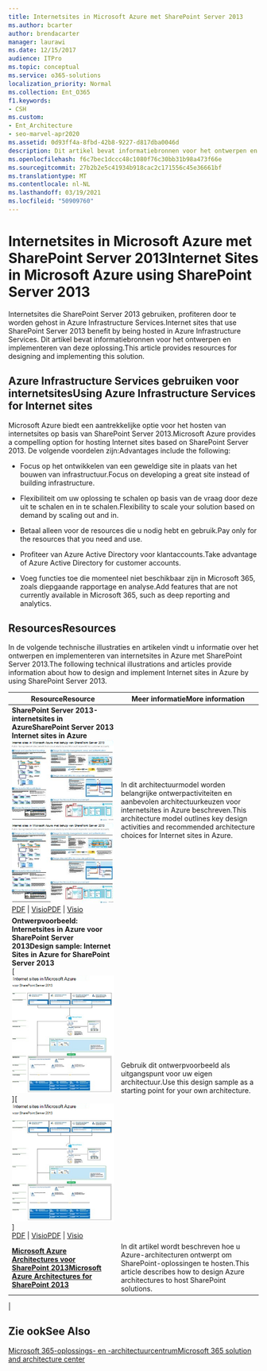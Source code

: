 ```yaml
---
title: Internetsites in Microsoft Azure met SharePoint Server 2013
ms.author: bcarter
author: brendacarter
manager: laurawi
ms.date: 12/15/2017
audience: ITPro
ms.topic: conceptual
ms.service: o365-solutions
localization_priority: Normal
ms.collection: Ent_O365
f1.keywords:
- CSH
ms.custom:
- Ent_Architecture
- seo-marvel-apr2020
ms.assetid: 0d93ff4a-8fbd-42b8-9227-d817dba0046d
description: Dit artikel bevat informatiebronnen voor het ontwerpen en implementeren van Sharepoint Server 2013-internetsites die worden gehost in Azure Infrastructure Services.
ms.openlocfilehash: f6c7bec1dccc48c1080f76c30bb31b98a473f66e
ms.sourcegitcommit: 27b2b2e5c41934b918cac2c171556c45e36661bf
ms.translationtype: MT
ms.contentlocale: nl-NL
ms.lasthandoff: 03/19/2021
ms.locfileid: "50909760"
---
```

# <a name="internet-sites-in-microsoft-azure-using-sharepoint-server-2013"></a><span data-ttu-id="a983f-103">Internetsites in Microsoft Azure met SharePoint Server 2013</span><span class="sxs-lookup"><span data-stu-id="a983f-103">Internet Sites in Microsoft Azure using SharePoint Server 2013</span></span>

 <span data-ttu-id="a983f-104">Internetsites die SharePoint Server 2013 gebruiken, profiteren door te worden gehost in Azure Infrastructure Services.</span><span class="sxs-lookup"><span data-stu-id="a983f-104">Internet sites that use SharePoint Server 2013 benefit by being hosted in Azure Infrastructure Services.</span></span> <span data-ttu-id="a983f-105">Dit artikel bevat informatiebronnen voor het ontwerpen en implementeren van deze oplossing.</span><span class="sxs-lookup"><span data-stu-id="a983f-105">This article provides resources for designing and implementing this solution.</span></span>

## <a name="using-azure-infrastructure-services-for-internet-sites"></a><span data-ttu-id="a983f-106">Azure Infrastructure Services gebruiken voor internetsites</span><span class="sxs-lookup"><span data-stu-id="a983f-106">Using Azure Infrastructure Services for Internet sites</span></span>

<span data-ttu-id="a983f-107">Microsoft Azure biedt een aantrekkelijke optie voor het hosten van internetsites op basis van SharePoint Server 2013.</span><span class="sxs-lookup"><span data-stu-id="a983f-107">Microsoft Azure provides a compelling option for hosting Internet sites based on SharePoint Server 2013.</span></span> <span data-ttu-id="a983f-108">De volgende voordelen zijn:</span><span class="sxs-lookup"><span data-stu-id="a983f-108">Advantages include the following:</span></span>

- <span data-ttu-id="a983f-109">Focus op het ontwikkelen van een geweldige site in plaats van het bouwen van infrastructuur.</span><span class="sxs-lookup"><span data-stu-id="a983f-109">Focus on developing a great site instead of building infrastructure.</span></span>

- <span data-ttu-id="a983f-110">Flexibiliteit om uw oplossing te schalen op basis van de vraag door deze uit te schalen en in te schalen.</span><span class="sxs-lookup"><span data-stu-id="a983f-110">Flexibility to scale your solution based on demand by scaling out and in.</span></span>

- <span data-ttu-id="a983f-111">Betaal alleen voor de resources die u nodig hebt en gebruik.</span><span class="sxs-lookup"><span data-stu-id="a983f-111">Pay only for the resources that you need and use.</span></span>

- <span data-ttu-id="a983f-112">Profiteer van Azure Active Directory voor klantaccounts.</span><span class="sxs-lookup"><span data-stu-id="a983f-112">Take advantage of Azure Active Directory for customer accounts.</span></span>

- <span data-ttu-id="a983f-113">Voeg functies toe die momenteel niet beschikbaar zijn in Microsoft 365, zoals diepgaande rapportage en analyse.</span><span class="sxs-lookup"><span data-stu-id="a983f-113">Add features that are not currently available in Microsoft 365, such as deep reporting and analytics.</span></span>

## <a name="resources"></a><span data-ttu-id="a983f-114">Resources</span><span class="sxs-lookup"><span data-stu-id="a983f-114">Resources</span></span>

<span data-ttu-id="a983f-115">In de volgende technische illustraties en artikelen vindt u informatie over het ontwerpen en implementeren van internetsites in Azure met SharePoint Server 2013.</span><span class="sxs-lookup"><span data-stu-id="a983f-115">The following technical illustrations and articles provide information about how to design and implement Internet sites in Azure by using SharePoint Server 2013.</span></span>

|<span data-ttu-id="a983f-116">Resource</span><span class="sxs-lookup"><span data-stu-id="a983f-116">Resource</span></span>|<span data-ttu-id="a983f-117">Meer informatie</span><span class="sxs-lookup"><span data-stu-id="a983f-117">More information</span></span>|
|---|---|
|<span data-ttu-id="a983f-118">**SharePoint Server 2013-internetsites in Azure**</span><span class="sxs-lookup"><span data-stu-id="a983f-118">**SharePoint Server 2013 Internet sites in Azure**</span></span> <br/> <span data-ttu-id="a983f-119">[![Afbeelding van internetsites in Azure met SharePoint](../media/MS-AZ-SPInternetSites.jpg)](https://go.microsoft.com/fwlink/p/?LinkId=392552)</span><span class="sxs-lookup"><span data-stu-id="a983f-119">[![Image of Internet sites in Azure using SharePoint](../media/MS-AZ-SPInternetSites.jpg)](https://go.microsoft.com/fwlink/p/?LinkId=392552)</span></span> <br/> <span data-ttu-id="a983f-120">[PDF](https://go.microsoft.com/fwlink/p/?LinkId=392552) \| [Visio](https://go.microsoft.com/fwlink/p/?LinkId=392551)</span><span class="sxs-lookup"><span data-stu-id="a983f-120">[PDF](https://go.microsoft.com/fwlink/p/?LinkId=392552) \| [Visio](https://go.microsoft.com/fwlink/p/?LinkId=392551)</span></span>|<span data-ttu-id="a983f-121">In dit architectuurmodel worden belangrijke ontwerpactiviteiten en aanbevolen architectuurkeuzen voor internetsites in Azure beschreven.</span><span class="sxs-lookup"><span data-stu-id="a983f-121">This architecture model outlines key design activities and recommended architecture choices for Internet sites in Azure.</span></span>|
|<span data-ttu-id="a983f-122">**Ontwerpvoorbeeld: Internetsites in Azure voor SharePoint Server 2013**</span><span class="sxs-lookup"><span data-stu-id="a983f-122">**Design sample: Internet Sites in Azure for SharePoint Server 2013**</span></span> <br/> <span data-ttu-id="a983f-123">[ ![ Afbeelding van het ontwerpvoorbeeld: internetsites in Microsoft Azure voor SharePoint 2013 ](../media/MS-AZ-InternetSitesDesignSample.jpg) ]</span><span class="sxs-lookup"><span data-stu-id="a983f-123">[![Image of the Design sample: Internet sites in Microsoft Azure for SharePoint 2013](../media/MS-AZ-InternetSitesDesignSample.jpg)]</span></span> <br/> <span data-ttu-id="a983f-124">[PDF](https://go.microsoft.com/fwlink/p/?LinkId=392549) \| [Visio](https://go.microsoft.com/fwlink/p/?LinkId=392548)</span><span class="sxs-lookup"><span data-stu-id="a983f-124">[PDF](https://go.microsoft.com/fwlink/p/?LinkId=392549)  \| [Visio](https://go.microsoft.com/fwlink/p/?LinkId=392548)</span></span>|<span data-ttu-id="a983f-125">Gebruik dit ontwerpvoorbeeld als uitgangspunt voor uw eigen architectuur.</span><span class="sxs-lookup"><span data-stu-id="a983f-125">Use this design sample as a starting point for your own architecture.</span></span>|
|<span data-ttu-id="a983f-126">**[Microsoft Azure Architectures voor SharePoint 2013](microsoft-azure-architectures-for-sharepoint-2013.md)**</span><span class="sxs-lookup"><span data-stu-id="a983f-126">**[Microsoft Azure Architectures for SharePoint 2013](microsoft-azure-architectures-for-sharepoint-2013.md)**</span></span> <br/> |<span data-ttu-id="a983f-127">In dit artikel wordt beschreven hoe u Azure-architecturen ontwerpt om SharePoint-oplossingen te hosten.</span><span class="sxs-lookup"><span data-stu-id="a983f-127">This article describes how to design Azure architectures to host SharePoint solutions.</span></span>|
|

## <a name="see-also"></a><span data-ttu-id="a983f-128">Zie ook</span><span class="sxs-lookup"><span data-stu-id="a983f-128">See Also</span></span>

[<span data-ttu-id="a983f-129">Microsoft 365-oplossings- en -architectuurcentrum</span><span class="sxs-lookup"><span data-stu-id="a983f-129">Microsoft 365 solution and architecture center</span></span>](../solutions/index.yml)